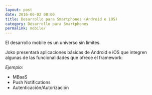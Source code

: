 ```yaml
---
layout: post
date: 2016-06-02 08:00
title: Desarrollo para Smartphones (Android e iOS)
category: Desarrollo para Smartphones
permalink: mobile/
---
```


El desarrollo mobile es un universo sin límites.

Joko presentará aplicaciones básicas de Android e iOS que integren algunas de las funcionalidades que ofrece el framework:

*Ejemplo:*

* MBaaS
* Push Notifications
* Autenticación/Autorización
